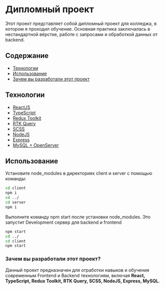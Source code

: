 # Дипломный проект
Этот проект представляет собой дипломный проект для колледжа, в котором я проходил обучение. Основная практика заключалась в нестандартной вёрстке, работе с запросами и обработкой данных от backend.

## Содержание
- [Технологии](#технологии)
- [Использование](#использование)
- [Зачем вы разработали этот проект](#зачем-вы-разработали-этот-проект)



## Технологии
- [ReactJS](https://ru.legacy.reactjs.org/)
- [TypeScript](https://www.typescriptlang.org/)
- [Redux Toolkit](https://redux-toolkit.js.org/)
- [RTK Query](https://redux-toolkit.js.org/rtk-query/overview)
- [SCSS](https://sass-lang.com/)
- [NodeJS](https://nodejs.org/en)
- [Express](https://expressjs.com/)
- [MySQL + OpenServer](https://www.mysql.com/)

## Использование

Установите node_modules в директориях client и server с помощью команды:
```sh
cd client
npm i
cd ../
cd server
npm i
```
Выполните команду npm start после установки node_modules. Это запустит Development сервер для backend и frontend 
```sh
npm start
cd ../
cd client
npm start
```

### Зачем вы разработали этот проект?
Данный проект предназначен для отработки навыков и обучения современным Frontend и Backend технологиям, включая <b>React, TypeScript, Redux Toolkit, RTK Query, SCSS, NodeJS, Express, MySQL</b>.

